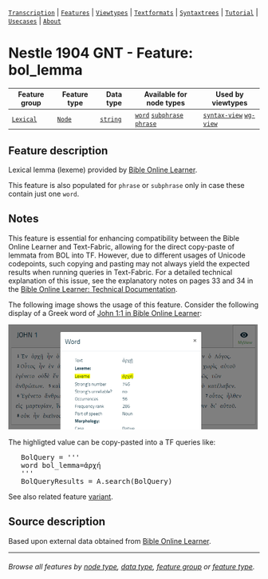 <a name="start"></a>
[`Transcription`](../transcription.md#start) | [`Features`](README.md#start) | [`Viewtypes`](../viewtypes.md#start) | [`Textformats`](../textformats.md#start) |  [`Syntaxtrees`](../syntaxtrees.md#start) | [`Tutorial`](../../tutorial/README.md#start) | [`Usecases`](../usecases/README.md#start) | [`About`](../about.md#start)

# Nestle 1904 GNT - Feature: bol_lemma

Feature group | Feature type | Data type | Available for node types | Used by viewtypes
---  | --- | --- | --- | ---
[`Lexical`](featuresbygroup.md#lexical-features) | [`Node`](featuresbyfeaturetype.md#node-features) | [`string`](featuresbydatatype.md#string-datatype) | [`word`](featuresbynodetype.md#word-nodes) [`subphrase`](featuresbynodetype.md#subphrase-nodes) [`phrase`](featuresbynodetype.md#phrase-nodes) | [`syntax-view`](../syntax-view.md#start) [`wg-view`](../wg-view.md#start)

## Feature description

Lexical lemma (lexeme) provided by [Bible Online Learner](https://learner.bible). 

This feature is also populated for `phrase` or `subphrase` only in case these contain just one `word`.

## Notes

This feature is essential for enhancing compatibility between the Bible Online Learner and Text-Fabric, allowing for the direct copy-paste of lemmata from BOL into TF. However, due to different usages of Unicode codepoints, such copying and pasting may not always yield the expected results when running queries in Text-Fabric. For a detailed technical explanation of this issue, see the explanatory notes on pages 33 and 34 in the [Bible Online Learner: Technical Documentation](https://github.com/EzerIT/BibleOL/blob/master/techdoc/techdoc.pdf). 

The following image shows the usage of this feature. Consider the following display of a Greek word of [John 1:1 in Bible Online Learner](http://dadel.org/text/show_text/nestle1904/John/1/1/1):

<img src="images/bol_lexeme.png" width="500">

The highligted value can be copy-pasted into a TF queries like:
<pre>
   BolQuery = '''
   word bol_lemma=ἀρχή
   '''
   BolQueryResults = A.search(BolQuery)
</pre>

See also related feature [variant](variant.md#start).

## Source description

Based upon external data obtained from [Bible Online Learner](https://learner.bible/).

---
###### *Browse all features by [node type](featuresbynodetype.md#start), [data type](featuresbydatatype.md#start), [feature group](featuresbygroup.md#start) or [feature type](featuresbyfeaturetype.md#start).*
